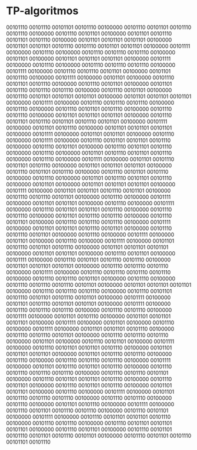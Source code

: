 # TP-algoritmos

00101110 00101110 00101101 00101110 00100000 00101110 00101101 00101110 00101110 00100000 00101110 00101101 00100000 00101101 00101110 00101101 00101110 00100000 00101101 00101101 00101101 00100000 00101101 00101101 00101110 00101110 00101101 00101101 00100000 00101111 00100000 00101110 00100000 00101110 00101110 00101110 00100000 00101101 00100000 00101101 00101101 00101101 00100000 00101111 00100000 00101110 00100000 00101110 00101110 00101110 00100000 00101111 00100000 00101110 00101110 00101101 00100000 00101101 00101110 00100000 00101111 00100000 00101101 00100000 00101110 00101101 00101110 00100000 00101110 00101101 00100000 00101101 00101110 00101110 00101110 00100000 00101110 00101101 00100000 00101110 00101101 00101101 00101101 00100000 00101101 00101101 00101101 00100000 00101111 00100000 00101110 00101110 00101110 00100000 00101110 00100000 00101110 00101101 00101110 00100000 00101110 00101110 00100000 00101101 00101101 00101101 00100000 00101110 00101101 00101110 00101101 00101110 00101101 00100000 00101111 00100000 00101101 00101110 00100000 00101101 00101101 00101101 00100000 00101111 00100000 00101101 00101101 00100000 00101110 00100000 00101111 00100000 00101110 00101101 00101101 00101110 00100000 00101110 00101101 00100000 00101110 00101101 00101110 00100000 00101110 00100000 00101101 00101110 00101101 00101110 00100000 00101110 00100000 00101111 00100000 00101101 00101110 00101101 00101110 00100000 00101101 00101101 00101101 00100000 00101110 00101101 00101110 00100000 00101110 00101101 00101110 00100000 00101110 00100000 00101101 00101110 00101101 00101110 00100000 00101101 00100000 00101101 00101101 00101101 00100000 00101111 00100000 00101101 00101101 00101110 00101101 00100000 00101110 00101110 00101101 00100000 00101110 00100000 00101111 00100000 00101101 00101101 00100000 00101110 00100000 00101111 00100000 00101110 00101101 00101101 00101110 00100000 00101110 00101110 00100000 00101101 00101110 00101110 00100000 00101110 00101101 00100000 00101110 00101110 00101110 00100000 00101111 00100000 00101101 00101101 00101110 00101101 00100000 00101110 00101110 00101101 00100000 00101110 00100000 00101111 00100000 00101101 00100000 00101110 00100000 00101111 00100000 00101101 00101110 00101101 00101110 00100000 00101101 00101101 00101101 00100000 00101101 00101101 00100000 00101110 00101101 00100000 00101111 00100000 00101110 00101101 00101110 00101110 00100000 00101101 00101101 00101101 00100000 00101110 00101110 00101110 00100000 00101111 00100000 00101110 00101110 00101110 00101110 00100000 00101110 00101110 00101101 00100000 00101110 00100000 00101110 00101110 00101110 00101101 00100000 00101101 00101101 00101101 00100000 00101110 00101110 00101110 00100000 00101110 00101101 00101110 00101101 00101110 00101101 00100000 00101111 00100000 00101101 00101110 00101101 00101101 00100000 00101111 00100000 00101110 00101110 00101110 00100000 00101110 00101110 00100000 00101111 00100000 00101101 00101110 00100000 00101101 00101101 00101101 00100000 00101111 00100000 00101101 00100000 00101110 00100000 00101111 00100000 00101101 00101101 00101110 00100000 00101110 00101110 00101101 00100000 00101110 00101110 00101110 00100000 00101101 00100000 00101110 00101101 00100000 00101111 00100000 00101110 00101101 00101101 00101110 00100000 00101101 00101101 00101101 00100000 00101101 00101110 00101110 00100000 00101110 00100000 00101110 00101110 00101110 00100000 00101111 00100000 00101101 00101110 00101101 00101110 00100000 00101110 00101110 00101110 00101110 00100000 00101110 00101110 00101101 00100000 00101110 00101101 00101101 00101110 00100000 00101110 00101101 00100000 00101110 00101101 00101110 00100000 00101101 00101101 00100000 00101110 00100000 00101111 00100000 00101101 00101110 00101110 00101110 00100000 00101110 00101110 00100000 00101110 00100000 00101101 00101110 00100000 00101111 00100000 00101110 00101101 00101110 00101110 00100000 00101110 00101101 00100000 00101111 00100000 00101110 00101101 00101101 00101110 00100000 00101110 00101110 00100000 00101110 00101101 00101101 00101101 00100000 00101110 00101101 00100000 00101110 00101101 00101110 00101101 00101110 00101101 00100000 00101110 00101101 00101110 00101101 00101110